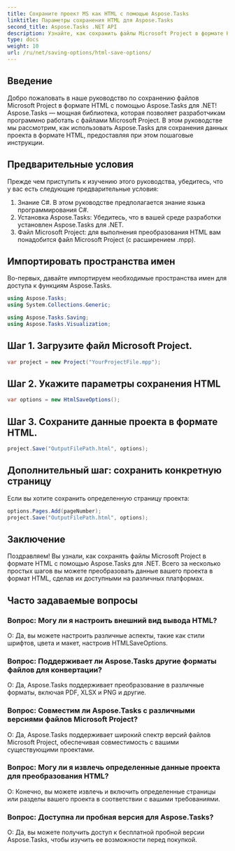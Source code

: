```yaml
---
title: Сохраните проект MS как HTML с помощью Aspose.Tasks
linktitle: Параметры сохранения HTML для Aspose.Tasks
second_title: Aspose.Tasks .NET API
description: Узнайте, как сохранить файлы Microsoft Project в формате HTML с помощью Aspose.Tasks для .NET. Легко конвертируйте данные проекта с помощью нашего пошагового руководства.
type: docs
weight: 10
url: /ru/net/saving-options/html-save-options/
---
```

## Введение
Добро пожаловать в наше руководство по сохранению файлов Microsoft Project в формате HTML с помощью Aspose.Tasks для .NET! Aspose.Tasks — мощная библиотека, которая позволяет разработчикам программно работать с файлами Microsoft Project. В этом руководстве мы рассмотрим, как использовать Aspose.Tasks для сохранения данных проекта в формате HTML, предоставляя при этом пошаговые инструкции.
## Предварительные условия
Прежде чем приступить к изучению этого руководства, убедитесь, что у вас есть следующие предварительные условия:
1. Знание C#. В этом руководстве предполагается знание языка программирования C#.
2. Установка Aspose.Tasks: Убедитесь, что в вашей среде разработки установлен Aspose.Tasks для .NET.
3. Файл Microsoft Project: для выполнения преобразования HTML вам понадобится файл Microsoft Project (с расширением .mpp).

## Импортировать пространства имен
Во-первых, давайте импортируем необходимые пространства имен для доступа к функциям Aspose.Tasks.
```csharp
using Aspose.Tasks;
using System.Collections.Generic;

using Aspose.Tasks.Saving;
using Aspose.Tasks.Visualization;
```

## Шаг 1. Загрузите файл Microsoft Project.
```csharp
var project = new Project("YourProjectFile.mpp");
```
## Шаг 2. Укажите параметры сохранения HTML
```csharp
var options = new HtmlSaveOptions();
```
## Шаг 3. Сохраните данные проекта в формате HTML.
```csharp
project.Save("OutputFilePath.html", options);
```
## Дополнительный шаг: сохранить конкретную страницу
Если вы хотите сохранить определенную страницу проекта:
```csharp
options.Pages.Add(pageNumber);
project.Save("OutputFilePath.html", options);
```

## Заключение
Поздравляем! Вы узнали, как сохранять файлы Microsoft Project в формате HTML с помощью Aspose.Tasks для .NET. Всего за несколько простых шагов вы можете преобразовать данные вашего проекта в формат HTML, сделав их доступными на различных платформах.
## Часто задаваемые вопросы
### Вопрос: Могу ли я настроить внешний вид вывода HTML?
О: Да, вы можете настроить различные аспекты, такие как стили шрифтов, цвета и макет, настроив HTMLSaveOptions.
### Вопрос: Поддерживает ли Aspose.Tasks другие форматы файлов для конвертации?
О: Да, Aspose.Tasks поддерживает преобразование в различные форматы, включая PDF, XLSX и PNG и другие.
### Вопрос: Совместим ли Aspose.Tasks с различными версиями файлов Microsoft Project?
О: Да, Aspose.Tasks поддерживает широкий спектр версий файлов Microsoft Project, обеспечивая совместимость с вашими существующими проектами.
### Вопрос: Могу ли я извлечь определенные данные проекта для преобразования HTML?
О: Конечно, вы можете извлечь и включить определенные страницы или разделы вашего проекта в соответствии с вашими требованиями.
### Вопрос: Доступна ли пробная версия для Aspose.Tasks?
О: Да, вы можете получить доступ к бесплатной пробной версии Aspose.Tasks, чтобы изучить ее возможности перед покупкой.